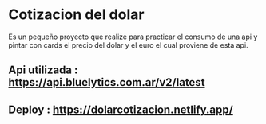 # Cotizacion del dolar

Es un pequeño proyecto que realize para practicar el consumo de una api y pintar con cards el precio del dolar y el euro el cual proviene de esta api.

## Api utilizada : https://api.bluelytics.com.ar/v2/latest

## Deploy : https://dolarcotizacion.netlify.app/


